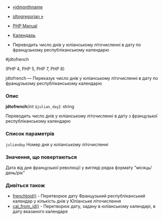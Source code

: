 - [«jdmonthname](function.jdmonthname.md)
- [jdtogregorian »](function.jdtogregorian.md)

- [PHP Manual](index.md)
- [Календарь](ref.calendar.md)
- Переводить число днів у юліанському літочисленні в дату по
французькому республіканському календарю

#jdtofrench

(PHP 4, PHP 5, PHP 7, PHP 8)

jdtofrench — Переказує число днів у юліанському літочисленні в дату по
французькому республіканському календарю

### Опис

**jdtofrench**(int `$julian_day`): string

Переводить число днів у юліанському літочисленні в дату з французької
республіканському календарю

### Список параметрів

`julianday`
Номер дня у юліанському літочисленні

### Значення, що повертаються

Дата від дня французької революції у вигляді рядка формату "місяць/день/рік"

### Дивіться також

- [frenchtojd()](function.frenchtojd.md) - Перетворює дату
Французький республіканський календар у кількість днів у
Юліанське літочислення
- [cal_from_jd()](function.cal-from-jd.md) - Перетворює дату,
задану в юліанському календарі, в дату вказаного календаря
